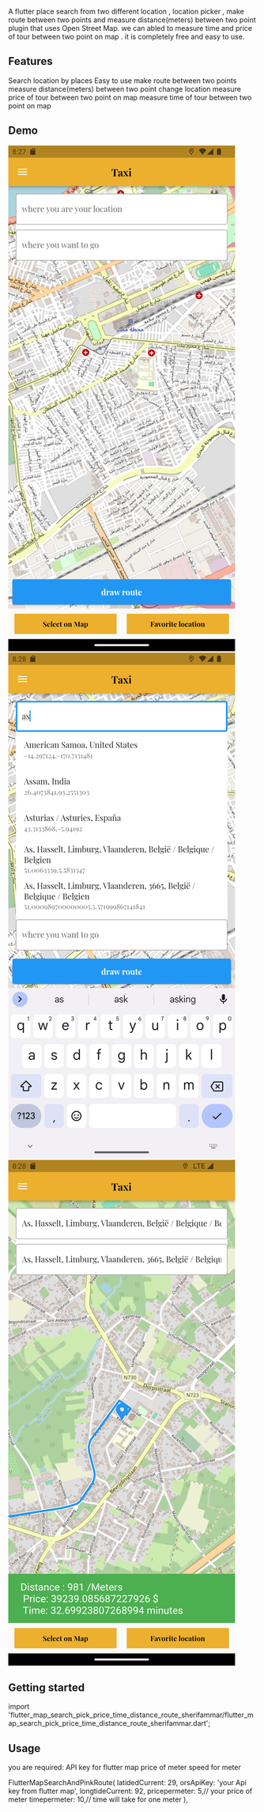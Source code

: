 <!--
This README describes the package. If you publish this package to pub.dev,
this README's contents appear on the landing page for your package.

For information about how to write a good package README, see the guide for
[writing package pages](https://dart.dev/guides/libraries/writing-package-pages).

For general information about developing packages, see the Dart guide for
[creating packages](https://dart.dev/guides/libraries/create-library-packages)
and the Flutter guide for
[developing packages and plugins](https://flutter.dev/developing-packages).
-->

A flutter place search from two different location ,  location picker , make route between two points and measure distance(meters) between two point plugin that uses Open Street Map. we can abled to measure time and price of tour between two point on map . it is completely free and easy to use.

## Features

Search location by places
Easy to use
make route between two points
measure distance(meters) between two point
change location
measure price of tour between two point on map
measure time of tour between two point on map

## Demo

![alt text](Screenshot_1732991261.png)
![alt text](Screenshot_1732991285.png)
![alt text](Screenshot_1732991340.png)


## Getting started

import 'flutter_map_search_pick_price_time_distance_route_sherifammar/flutter_map_search_pick_price_time_distance_route_sherifammar.dart';

## Usage

you are required:
 API key for flutter map
 price of meter
 speed for meter

   FlutterMapSearchAndPinkRoute(
                latidedCurrent: 29,
                orsApiKey: 'your Api key from flutter map',
                longtideCurrent: 92,
                pricepermeter: 5,// your price of meter
                timepermeter: 10,// time will take for one meter
              ),

```


